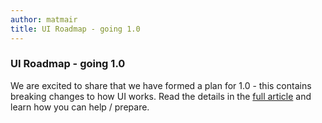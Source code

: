 ```yaml
---
author: matmair
title: UI Roadmap - going 1.0
---
```


### UI Roadmap - going 1.0

We are excited to share that we have formed a plan for 1.0 - this contains breaking changes to how UI works. Read the details in the [full article](/blog/2024/09/23/ui-roadmap) and learn how you can help / prepare.
